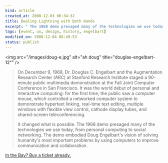 ```yaml
--- 
kind: article
created_at: 2008-12-03 00:34:32
title: Dealing Lightning with Both Hands
excerpt: " The 1968 demo presaged many of the technologies we use today, from personal computing to social networking."
tags: [event, ux, design, history, engelbart]
modified_on: 2008-12-04 08:49:53
status: publish
---
```


<img src="/images/doug-e.jpg" alt="ah doug" title="douglas-engelbart-12"" />

<blockquote>
On December 9, 1968, Dr. Douglas C. Engelbart and the Augmentation Research Center (ARC) at Stanford Research Institute staged a 90-minute public multimedia demonstration at the Fall Joint Computer Conference in San Francisco. It was the world debut of personal and interactive computing: for the first time, the public saw a computer mouse, which controlled a networked computer system to demonstrate hypertext linking, real-time text editing, multiple windows with flexible view control, cathode display tubes, and shared-screen teleconferencing.

It changed what is possible. The 1968 demo presaged many of the technologies we use today, from personal computing to social networking. The demo embodied Doug Engelbart's vision of solving humanity's most important problems by using computers to improve communication and collaboration.</blockquote>

<a href="http://stanfordtickets.org/tickets/calendar/view.aspx?id=2324">In the Bay? Buy a ticket already.</a>
